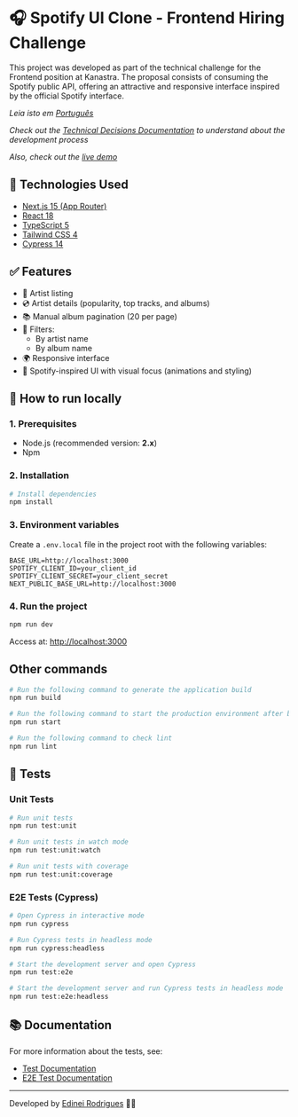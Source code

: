 # 🎧 Spotify UI Clone - Frontend Hiring Challenge

This project was developed as part of the technical challenge for the Frontend position at Kanastra. The proposal consists of consuming the Spotify public API, offering an attractive and responsive interface inspired by the official Spotify interface.

*Leia isto em [Português](README.pt-BR.md)*

*Check out the [Technical Decisions Documentation](docs/technical-decisions.md) to understand about the development process*

*Also, check out the [live demo](https://spotify-clone-lovat-six.vercel.app)*

## 🧰 Technologies Used

- [Next.js 15 (App Router)](https://nextjs.org/)
- [React 18](https://reactjs.org/)
- [TypeScript 5](https://www.typescriptlang.org/)
- [Tailwind CSS 4](https://tailwindcss.com/)
- [Cypress 14](https://www.cypress.io/)

## ✅ Features

- 🎤 Artist listing
- 💿 Artist details (popularity, top tracks, and albums)
- 📚 Manual album pagination (20 per page)
- 🔎 Filters:
  - By artist name
  - By album name
- 🌍 Responsive interface
- 🎨 Spotify-inspired UI with visual focus (animations and styling)

## 🚀 How to run locally

### 1. Prerequisites

- Node.js (recommended version: **2.x**)
- Npm

### 2. Installation

```bash
# Install dependencies
npm install
```

### 3. Environment variables

Create a `.env.local` file in the project root with the following variables:

```env
BASE_URL=http://localhost:3000
SPOTIFY_CLIENT_ID=your_client_id
SPOTIFY_CLIENT_SECRET=your_client_secret
NEXT_PUBLIC_BASE_URL=http://localhost:3000
```

### 4. Run the project

```bash
npm run dev
```

Access at: [http://localhost:3000](http://localhost:3000)

## Other commands
```bash
# Run the following command to generate the application build
npm run build

# Run the following command to start the production environment after build
npm run start

# Run the following command to check lint
npm run lint
```

## 🧪 Tests

### Unit Tests
```bash
# Run unit tests
npm run test:unit

# Run unit tests in watch mode
npm run test:unit:watch

# Run unit tests with coverage
npm run test:unit:coverage
```

### E2E Tests (Cypress)
```bash
# Open Cypress in interactive mode
npm run cypress

# Run Cypress tests in headless mode
npm run cypress:headless

# Start the development server and open Cypress
npm run test:e2e

# Start the development server and run Cypress tests in headless mode
npm run test:e2e:headless
```

## 📚 Documentation

For more information about the tests, see:
- [Test Documentation](docs/test-documentation.md)
- [E2E Test Documentation](docs/e2e-test-documentation.md)

---

Developed by [Edinei Rodrigues](https://github.com/edy-rodrigues) 🧑‍💻
